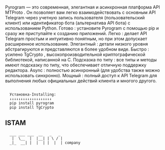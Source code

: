  Pyrogram — это современная, 
 элегантная и асинхронная платформа API MTProto . 
 Он позволяет вам легко взаимодействовать с основным 
 API Telegram через учетную запись пользователя 
 (пользовательский клиент) или идентификатор бота 
 (альтернатива API бота) с использованием Python.
 Готово : установите Pyrogram с помощью pip и сразу же приступайте к созданию приложений.
 Легко : делает API Telegram простым и интуитивно понятным, но при этом допускает расширенное использование.
 Элегантный : детали низкого уровня абстрагируются и представляются в более удобном виде.
 Быстро : усилено TgCrypto , высокопроизводительной криптографической библиотекой, написанной на C.
 Подсказка по типу : все типы и методы имеют подсказку по типу, что обеспечивает отличную поддержку редактора.
 Async : полностью асинхронный (для удобства также можно использовать синхронно).
 Мощный : полный доступ к API Telegram для выполнения любых официальных действий клиента и многого другого.

##
      Установка-Installing: 
      ↓↓↓↓↓↓↓↓↓↓↓↓↓↓↓↓↓↓↓
      pip install pyrogram
      pip install TgCrypto 


## ISTAM
      ___ ___ ___  __   _   _  
       |  \__  |  |__| | \ / |  
      _|_  __| |  |  | |  |  | company
                                     